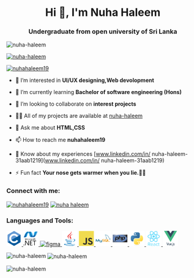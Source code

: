 <h1 align="center">Hi 👋, I'm Nuha Haleem</h1>
<h3 align="center">Undergraduate from open university of Sri Lanka</h3>

<p align="left"> <img src="https://komarev.com/ghpvc/?username=nuha-haleem&label=Profile%20views&color=0e75b6&style=flat" alt="nuha-haleem" /> </p>

<p align="left"> <a href="https://github.com/ryo-ma/github-profile-trophy"><img src="https://github-profile-trophy.vercel.app/?username=nuha-haleem" alt="nuha-haleem" /></a> </p>

<p align="left"> <a href="https://twitter.com/nuhahaleem19" target="blank"><img src="https://img.shields.io/twitter/follow/nuhahaleem19?logo=twitter&style=for-the-badge" alt="nuhahaleem19" /></a> </p>

- 🔭 I’m interested in **UI/UX designing,Web devolopment**

- 🌱 I’m currently learning **Bachelor of software engineering (Hons)**

- 👯 I’m looking to collaborate on **interest projects**

- 👨‍💻 All of my projects are available at [nuha-haleem](nuha-haleem)

- 💬 Ask me about **HTML,CSS**

- 📫 How to reach me **nuhahaleem19**

- 📄 Know about my experiences [www.linkedin.com/in/ nuha-haleem-31aab1219](www.linkedin.com/in/ nuha-haleem-31aab1219)

- ⚡ Fun fact **Your nose gets warmer when you lie.🤣🤥**

<h3 align="left">Connect with me:</h3>
<p align="left">
<a href="https://twitter.com/nuhahaleem19" target="blank"><img align="center" src="https://raw.githubusercontent.com/rahuldkjain/github-profile-readme-generator/master/src/images/icons/Social/twitter.svg" alt="nuhahaleem19" height="30" width="40" /></a>
<a href="https://linkedin.com/in/nuha haleem" target="blank"><img align="center" src="https://raw.githubusercontent.com/rahuldkjain/github-profile-readme-generator/master/src/images/icons/Social/linked-in-alt.svg" alt="nuha haleem" height="30" width="40" /></a>
</p>

<h3 align="left">Languages and Tools:</h3>
<p align="left"> <a href="https://www.cprogramming.com/" target="_blank" rel="noreferrer"> <img src="https://raw.githubusercontent.com/devicons/devicon/master/icons/c/c-original.svg" alt="c" width="40" height="40"/> </a> <a href="https://dotnet.microsoft.com/" target="_blank" rel="noreferrer"> <img src="https://raw.githubusercontent.com/devicons/devicon/master/icons/dot-net/dot-net-original-wordmark.svg" alt="dotnet" width="40" height="40"/> </a> <a href="https://www.figma.com/" target="_blank" rel="noreferrer"> <img src="https://www.vectorlogo.zone/logos/figma/figma-icon.svg" alt="figma" width="40" height="40"/> </a> <a href="https://www.java.com" target="_blank" rel="noreferrer"> <img src="https://raw.githubusercontent.com/devicons/devicon/master/icons/java/java-original.svg" alt="java" width="40" height="40"/> </a> <a href="https://developer.mozilla.org/en-US/docs/Web/JavaScript" target="_blank" rel="noreferrer"> <img src="https://raw.githubusercontent.com/devicons/devicon/master/icons/javascript/javascript-original.svg" alt="javascript" width="40" height="40"/> </a> <a href="https://www.mysql.com/" target="_blank" rel="noreferrer"> <img src="https://raw.githubusercontent.com/devicons/devicon/master/icons/mysql/mysql-original-wordmark.svg" alt="mysql" width="40" height="40"/> </a> <a href="https://www.php.net" target="_blank" rel="noreferrer"> <img src="https://raw.githubusercontent.com/devicons/devicon/master/icons/php/php-original.svg" alt="php" width="40" height="40"/> </a> <a href="https://www.python.org" target="_blank" rel="noreferrer"> <img src="https://raw.githubusercontent.com/devicons/devicon/master/icons/python/python-original.svg" alt="python" width="40" height="40"/> </a> <a href="https://reactjs.org/" target="_blank" rel="noreferrer"> <img src="https://raw.githubusercontent.com/devicons/devicon/master/icons/react/react-original-wordmark.svg" alt="react" width="40" height="40"/> </a> <a href="https://vuejs.org/" target="_blank" rel="noreferrer"> <img src="https://raw.githubusercontent.com/devicons/devicon/master/icons/vuejs/vuejs-original-wordmark.svg" alt="vuejs" width="40" height="40"/> </a> </p>

<p><img align="left" src="https://github-readme-stats.vercel.app/api/top-langs?username=nuha-haleem&show_icons=true&locale=en&layout=compact" alt="nuha-haleem" /></p>

<p>&nbsp;<img align="center" src="https://github-readme-stats.vercel.app/api?username=nuha-haleem&show_icons=true&locale=en" alt="nuha-haleem" /></p>

<p><img align="center" src="https://github-readme-streak-stats.herokuapp.com/?user=nuha-haleem&" alt="nuha-haleem" /></p>
